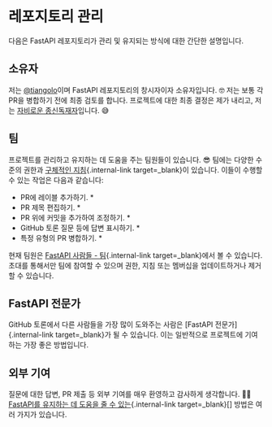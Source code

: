 # 레포지토리 관리

다음은 FastAPI 레포지토리가 관리 및 유지되는 방식에 대한 간단한 설명입니다.

## 소유자

저는 [@tiangolo](https://github.com/tiangolo)이며 FastAPI 레포지토리의 창시자이자 소유자입니다. 🤓
저는 보통 각 PR을 병합하기 전에 최종 검토를 합니다. 프로젝트에 대한 최종 결정은 제가 내리고, 저는 [자비로운 종신독재자](https://ko.wikipedia.org/wiki/%EC%9E%90%EB%B9%84%EB%A1%9C%EC%9A%B4_%EC%A2%85%EC%8B%A0%EB%8F%85%EC%9E%AC%EC%9E%90)입니다. 😅

## 팀

프로젝트를 관리하고 유지하는 데 도움을 주는 팀원들이 있습니다. 😎
팀에는 다양한 수준의 권한과 [구체적인 지침](https://github.com/fastapi/fastapi/blob/master/docs/en/docs/management-tasks.md){.internal-link target=_blank}이 있습니다.
이들이 수행할 수 있는 작업은 다음과 같습니다:

* PR에 레이블 추가하기. *
* PR 제목 편집하기. *
* PR 위에 커밋을 추가하여 조정하기. *
* GitHub 토론 질문 등에 답변 표시하기. *
* 특정 유형의 PR 병합하기. *

현재 팀원은 [FastAPI 사람들 - 팀](https://github.com/fastapi/fastapi/blob/master/docs/en/docs/fastapi-people.md#team){.internal-link target=_blank}에서 볼 수 있습니다.
초대를 통해서만 팀에 참여할 수 있으며 권한, 지침 또는 멤버십을 업데이트하거나 제거할 수 있습니다.

## FastAPI 전문가

GitHub 토론에서 다른 사람들을 가장 많이 도와주는 사람은 [FastAPI 전문가]{.internal-link target=_blank}가 될 수 있습니다.
이는 일반적으로 프로젝트에 기여하는 가장 좋은 방법입니다.

## 외부 기여

질문에 대한 답변, PR 제출 등 외부 기여를 매우 환영하고 감사하게 생각합니다. 🙇‍♂️
[FastAPI를 유지하는 데 도움을 줄 수 있는](https://github.com/fastapi/fastapi/blob/master/docs/en/docs/help-fastapi.md#help-maintain-fastapi){.internal-link target=_blank}[] 방법은 여러 가지가 있습니다.
